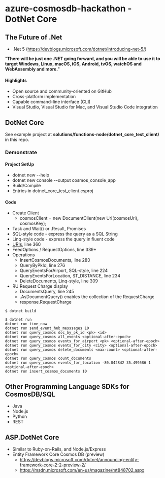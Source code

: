 # azure-cosmosdb-hackathon - DotNet Core

## The Future of .Net

- .Net 5 (https://devblogs.microsoft.com/dotnet/introducing-net-5/)

"**There will be just one .NET going forward, and you will be able to use it to target Windows, Linux, macOS, iOS, Android, tvOS, watchOS and WebAssembly and more.**"

#### Highlights

- Open source and community-oriented on GitHub
- Cross-platform implementation
- Capable command-line interface (CLI)
- Visual Studio, Visual Studio for Mac, and Visual Studio Code integration

## DotNet Core

See example project at **solutions/functions-node/dotnet_core_test_client/** in this repo.

### Demonstrate

#### Project SetUp

- dotnet new --help
- dotnet new console --output cosmos_console_app
- Build/Compile
- Entries in dotnet_core_test_client.csproj

#### Code

- Create Client
  - cosmosClient = new DocumentClient(new Uri(cosmosUri), cosmosKey);
- Task and Wait() or .Result, Promises
- SQL-style code - express the query as a SQL String
- Linq-style code - express the query in fluent code
- [URIs](https://docs.microsoft.com/en-us/rest/api/cosmos-db/cosmosdb-resource-uri-syntax-for-rest), line 360
- FeedOptions / RequestOptions, line 339+
- Operations
  - InsertCosmosDocuments, line 280
  - QueryByPkId, line 276
  - QueryEventsForAirport, SQL-style, line 224
  - QueryEventsForLocation, ST_DISTANCE, line 234
  - DeleteDocuments, Linq-style, line 309
- RU Request Charge display
  - DocumentsQuery, line 245
  - .AsDocumentQuery() enables the collection of the RequestCharge
  - response.RequestCharge
```
$ dotnet build

$ dotnet run
dotnet run time_now
dotnet run send_event_hub_messsages 10
dotnet run query_cosmos doc_by_pk_id <pk> <id>
dotnet run query_cosmos all_events <optional-after-epoch>
dotnet run query_cosmos events_for_airport <pk> <optional-after-epoch>
dotnet run query_cosmos events_for_city <city> <optional-after-epoch>
dotnet run query_cosmos delete_documents <max-count> <optional-after-epoch>
dotnet run query_cosmos count_documents
dotnet run query_cosmos events_for_location -80.842842 35.499586 1 <optional-after-epoch>
dotnet run insert_cosmos_documents 10
```

## Other Programming Language SDKs for CosmosDB/SQL

- Java
- Node.js
- Python
- REST

## ASP.DotNet Core

- Similar to Ruby-on-Rails, and Node.js/Express
- Entity Framework Core Cosmos DB (preview)
  - https://devblogs.microsoft.com/dotnet/announcing-entity-framework-core-2-2-preview-2/
  - https://msdn.microsoft.com/en-us/magazine/mt848702.aspx

